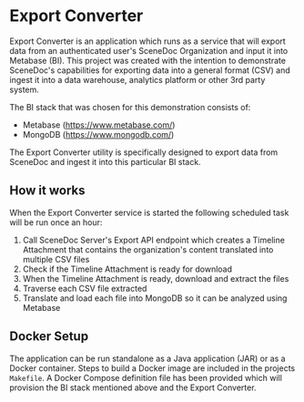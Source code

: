# Export Converter
Export Converter is an application which runs as a service that will export data from an authenticated user's SceneDoc Organization and input it into Metabase (BI).  This project was created with the intention to demonstrate SceneDoc's capabilities for exporting data into a general format (CSV) and ingest it into a data warehouse, analytics platform or other 3rd party system.

The BI stack that was chosen for this demonstration consists of:

- Metabase (https://www.metabase.com/)
- MongoDB (https://www.mongodb.com/)

The Export Converter utility is specifically designed to export data from SceneDoc and ingest it into this particular BI stack.

## How it works

When the Export Converter service is started the following scheduled task will be run once an hour:

1) Call SceneDoc Server's Export API endpoint which creates a Timeline Attachment that contains the organization's content translated into multiple CSV files
2) Check if the Timeline Attachment is ready for download
3) When the Timeline Attachment is ready, download and extract the files
4) Traverse each CSV file extracted
5) Translate and load each file into MongoDB so it can be analyzed using Metabase

## Docker Setup

The application can be run standalone as a Java application (JAR) or as a Docker container.  Steps to build a Docker image are included in the projects `Makefile`.  A Docker Compose definition file has been provided which will provision the BI stack mentioned above and the Export Converter. 


